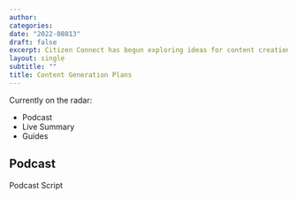 ```yaml
---
author: 
categories:
date: "2022-08013"
draft: false
excerpt: Citizen Connect has begun exploring ideas for content creation. This resource includes those plans and is a space for futuure plans.
layout: single
subtitle: ""
title: Content Generation Plans
---
```


Currently on the radar:

+ Podcast
+ Live Summary
+ Guides


## Podcast

Podcast Script


